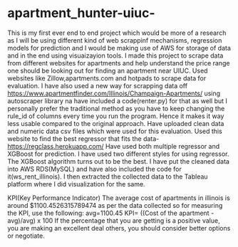 # apartment_hunter-uiuc-
This is my first ever end to end project which would be more of a research as I will be using different kind of web scrappinf mechanisms, regression models for prediction and I would be making use of AWS for storage of data and in the end using visuaizayion tools.
I made this project to scrape data from different websites for apartments and help understand the price range one should be looking out for finding an apartment near UIUC.
Used websites like Zillow,apartments.com and hotpads to scrape data for evaluation.
I have also used a new way for scrapping data off https://www.apartmentfinder.com/Illinois/Champaign-Apartments/ using autoscraper library na have included a code(renter.py) for that as well but I personally prefer the traditional method as you have to keep changing the rule_id of columns every time you run the program. Hence it makes it way less usable compared to the original approach.
Have uploaded clean data and numeric data csv files which were used for this evaluation. 
Used this website to find the best regressor that fits the data-https://regclass.herokuapp.com/
Have used both multiple regressor and XGBoost for prediction.
I have used two different styles for using regressor.
The XGBoost algorithm turns out to be the best.
I have put the cleaned data into AWS RDS(MySQL) and have also included the code for it(ws_rent_illinois). I then extracted the collected data to the Tableau platform where I did visualization for the same.

KPI(Key Performance Indicator)
The average cost of apartments in illinois is around $1100.4526315789474 as per the data collected so for measuring the KPI, use the following: avg=1100.45
KPI= ((Cost of the apartment - avg)/avg) x 100
If the percentage that you are getting is a positive value, you are making an excellent deal others, you should consider better options or negotiate.
